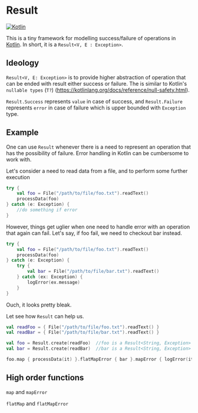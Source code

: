 # Result

[![Kotlin](https://img.shields.io/badge/Kotlin-0.14.449-blue.svg)](http://kotlinlang.org)

This is a tiny framework for modelling success/failure of operations in [Kotlin](http://kotlinlang.org). In short, it is a `Result<V, E : Exception>`.

## Ideology

`Result<V, E: Exception>` is to provide higher abstraction of operation that can be ended with result either success or failure. The is similar to Kotlin's `nullable types` (`T?`) (https://kotlinlang.org/docs/reference/null-safety.html).

`Result.Success` represents `value` in case of success, and `Result.Failure` represents `error` in case of failure which is upper bounded with `Exception` type. 

## Example

One can use `Result` whenever there is a need to represent an operation that has the possibility of failure. Error handling in Kotlin can be cumbersome to work with.

Let's consider a need to read data from a file, and to perform some further execution 

``` Kotlin
try {
    val foo = File("/path/to/file/foo.txt").readText()
    processData(foo)
} catch (e: Exception) {
    //do something if error 
}
```

However, things get uglier when one need to handle error with an operation that again can fail. Let's say, if foo fail, we need to checkout bar instead.

``` Kotlin
try {
    val foo = File("/path/to/file/foo.txt").readText()
    processData(foo)
} catch (e: Exception) {
    try {
        val bar = File("/path/to/file/bar.txt").readText()
    } catch (ex: Exception) {
        logError(ex.message)
    }
}
```

Ouch, it looks pretty bleak.

Let see how `Result` can help us.

``` Kotlin
val readFoo = { File("/path/to/file/foo.txt").readText() }
val readBar = { File("/path/to/file/bar.txt").readText() }

val foo = Result.create(readFoo)  //foo is a Result<String, Exception>
val bar = Result.create(readBar)  //bar is a Result<String, Exception>

foo.map { processData(it) }.flatMapError { bar }.mapError { logError(it.message) }
```

## High order functions

`map` and `mapError`

`flatMap` and `flatMapError`

 






